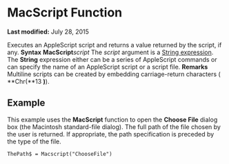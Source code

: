 
# MacScript Function

 **Last modified:** July 28, 2015


Executes an AppleScript script and returns a value returned by the script, if any.
 **Syntax**
 **MacScript**_script_
The  _script_ argument is a [String expression](b8bdf64f-5920-1ae9-16d0-b26d09524a30.md). The  **String** expression either can be a series of AppleScript commands or can specify the name of an AppleScript script or a script file.
 **Remarks**
Multiline scripts can be created by embedding carriage-return characters ( **Chr(**13 **)**).

## Example

This example uses the  **MacScript** function to open the **Choose File** dialog box (the Macintosh standard-file dialog). The full path of the file chosen by the user is returned. If appropriate, the path specification is preceded by the type of the file.


```
ThePath$ = Macscript("ChooseFile")


```

